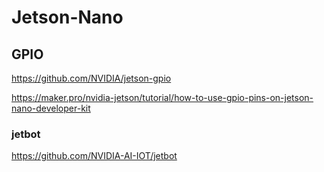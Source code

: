 # Jetson-Nano
## GPIO
https://github.com/NVIDIA/jetson-gpio

https://maker.pro/nvidia-jetson/tutorial/how-to-use-gpio-pins-on-jetson-nano-developer-kit

### jetbot
https://github.com/NVIDIA-AI-IOT/jetbot
